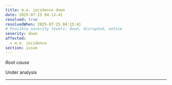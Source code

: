 ```yaml
---
title: m.e. incidence down
date: 2025-07-25 04:13:41
resolved: true
resolvedWhen: 2025-07-25 04:15:41
# Possible severity levels: down, disrupted, notice
severity: down
affected:
  - m.e. incidence
section: issue
---
```


*Root cause*

Under analysis

---


